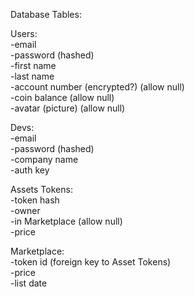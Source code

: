 Database Tables:

Users:  
-email  
-password (hashed)  
-first name  
-last name  
-account number (encrypted?) (allow null)  
-coin balance  (allow null)  
-avatar (picture)  (allow null)  

Devs:  
-email  
-password (hashed)  
-company name  
-auth key  

Assets Tokens:  
-token hash  
-owner  
-in Marketplace (allow null)  
-price  

Marketplace:  
-token id (foreign key to Asset Tokens)  
-price  
-list date  
